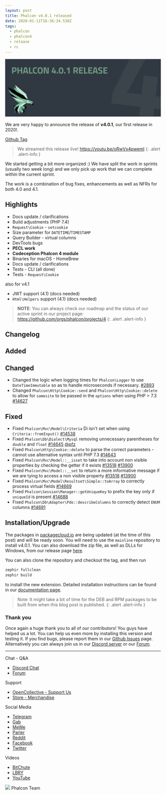 ```yaml
---
layout: post
title: Phalcon v4.0.1 released
date: 2020-01-11T16:36:24.538Z
tags:
  - phalcon
  - phalcon4
  - release
  - rc
---
```

![](/assets/files/20200111-phalcon4.0.1-release.png)

We are very happy to announce the release of **v4.0.1**, our first release in 2020!. 

<!--more-->

[Github Tag](https://github.com/phalcon/cphalcon/releases/tag/v4.0.1)

> We streamed this release live! <https://youtu.be/oRwVx4pwemI> {: .alert .alert-info }

We started getting a bit more organized :) We have split the work in sprints (usually two week long) and we only pick up work that we can complete within the current sprint. 

The work is a combination of bug fixes, enhancements as well as NFRs for both 4.0 and 4.1.

## Highlights

* Docs update / clarifications
* Build adjustments (PHP 7.4)
* `Request\Cookie` - `setcookie`
* Size parameter for `DATETIME`/`TIMESTAMP`
* Query Builder - virtual columns
* DevTools bugs
* **PECL work**
* **Codeception Phalcon 4 module**
* Binaries for macOS - HomeBrew
* Docs update / clarifications
* Tests - CLI (all done)
* Tests - `Request\Cookie`

also for v4.1

* JWT support (4.1)  (docs needed)
* `Html\Helpers` support (4.1)  (docs needed)

> **NOTE**: You can always check our roadmap and the status of our active sprint in our project page: <https://github.com/orgs/phalcon/projects/4> {: .alert .alert-info }

## Changelog

## Added

## Changed

* Changed the logic when logging times for `Phalcon\Logger` to use `DateTimeImmutable` so as to handle microseconds if necessary. [\#2893](https://github.com/phalcon/cphalcon/issues/2893)
* Changed `Phalcon\Http\Cookie::send` and `Phalcon\Http\Cookie::delete` to allow for `samesite` to be passed in the `options` when using PHP > 7.3 [\#14627](https://github.com/phalcon/cphalcon/issues/14627)

## Fixed

* Fixed `Phalcon\Mvc\Model\Criteria` Di isn't set when using `Criteria::fromInput()` [\#14538](https://github.com/phalcon/cphalcon/issues/14639)
* Fixed `Phalcon\Db\Dialect\Mysql` removing unnecessary parentheses for `double` and `float` [\#14645](https://github.com/phalcon/cphalcon/pull/14645) [@pfz](https://github.com/pfz)
* Fixed `Phalcon\Http\Cookie::delete` to parse the correct parameters - cannot use alternative syntax until PHP 7.3 [\#14643](https://github.com/phalcon/cphalcon/issues/14643)
* Fixed `Phalcon\Mvc\Model::__isset` to take into account non visible properties by checking the getter if it exists [\#13518](https://github.com/phalcon/cphalcon/issues/13518) [\#13900](https://github.com/phalcon/cphalcon/issues/13900)
* Fixed `Phalcon\Mvc\Model::__set` to return a more informative message if we are tying to access a non visible property [\#13518](https://github.com/phalcon/cphalcon/issues/13518) [\#13900](https://github.com/phalcon/cphalcon/issues/13900)
* Fixed `Phalcon\Mvc\Model\Resultset\Simple::toArray` to correctly process virtual fields [\#14669](https://github.com/phalcon/cphalcon/issues/14669)
* Fixed `Phalcon\Session\Manager::getUniqueKey` to prefix the key only if `uniqueId` is present [\#14688](https://github.com/phalcon/cphalcon/issues/14688)
* Fixed `Phalcon\Db\Adapter\Pdo::describeColumns` to correctly detect `ENUM` columns [\#14691](https://github.com/phalcon/cphalcon/issues/14691)

## Installation/Upgrade

The packages in [packagecloud.io](https://packagecloud.io/phalcon) are being updated (at the time of this post) and will be ready soon. You will need to use the `mainline` repository to install v4.0.1. You can also download the zip file, as well as DLLs for Windows, from our release page [here](https://github.com/phalcon/cphalcon/releases/tag/v4.0.1).

You can also clone the repository and checkout the tag, and then run

```bash
zephir fullclean
zephir build
```

to install the new extension. Detailed installation instructions can be found in our [documentation page](https://docs.phalcon.io/4.0/en/installation).

> Note: It might take a bit of time for the DEB and RPM packages to be built from when this blog post is published. {: .alert .alert-info }

### Thank you

Once again a huge thank you to all of our contributors! You guys have helped us a lot. You can help us even more by installing this version and testing it. If you find bugs, please report them in our [Github Issues](https://github.com/phalcon/cphalcon/issues) page. Alternatively you can always join us in our [Discord server](https://phalcon.io/discord) or our [Forum](https://phalcon.io/forum).

<hr>

Chat - Q&A

* [Discord Chat](https://phalcon.io/discord)
* [Forum](https://phalcon.link/forum)

Support

* [OpenCollective - Support Us](https://phalcon.io/fund)
* [Store - Merchandise](https://phalcon.io/store)

Social Media

* [Telegram](https://phalcon.io/telegram)
* [Gab](https://phalcon.io/gab)
* [MeWe](https://phalcon.io/mewe)
* [Parler](https://phalcon.io/parler)
* [Reddit](https://phalcon.io/reddit)
* [Facebook](https://phalcon.io/fb)
* [Twitter](https://phalcon.io/t)

Videos

* [BitChute](https://phalcon.io/bitchute)
* [LBRY](https://phalcon.io/lbry)
* [YouTube](https://phalcon.io/youtube)

![](https://assets.phalcon.io/phalcon/images/emoji/heart.png) Phalcon Team
